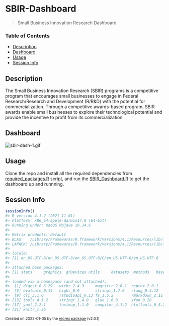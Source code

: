 # SBIR-Dashboard
> Small Business Innovation Research Dashboard


### Table of Contents

- [Description](#description)
- [Dashboard](#dashboard)
- [Usage](#usage)
- [Session Info](#session-info)


## Description

The Small Business Innovation Research (SBIR) programs is a competitive program that encourages small businesses to engage in Federal Research/Research and Development (R/R&D) with the potential for commercialization. Through a competitive awards-based program, SBIR awards enable small businesses to explore their technological potential and provide the incentive to profit from its commercialization.

## Dashboard

![sbir-dash-1.gif](sbir-dash-1.gif)

## Usage

Clone the repo and install all the required dependencies from [required_packages.R](00_scripts/required_packages.R) script, and run the [SBIR_Dashboard.R](SBIR_Dashboard.R) to get the dashboard up and runnning. 


## Session Info

``` r
sessionInfo()
#> R version 4.1.2 (2021-11-01)
#> Platform: x86_64-apple-darwin17.0 (64-bit)
#> Running under: macOS Mojave 10.14.6
#> 
#> Matrix products: default
#> BLAS:   /Library/Frameworks/R.framework/Versions/4.1/Resources/lib/libRblas.0.dylib
#> LAPACK: /Library/Frameworks/R.framework/Versions/4.1/Resources/lib/libRlapack.dylib
#> 
#> locale:
#> [1] en_US.UTF-8/en_US.UTF-8/en_US.UTF-8/C/en_US.UTF-8/en_US.UTF-8
#> 
#> attached base packages:
#> [1] stats     graphics  grDevices utils     datasets  methods   base     
#> 
#> loaded via a namespace (and not attached):
#>  [1] digest_0.6.29   withr_2.4.3     magrittr_2.0.1  reprex_2.0.1   
#>  [5] evaluate_0.14   highr_0.9       stringi_1.7.6   rlang_0.4.12   
#>  [9] cli_3.1.0       rstudioapi_0.13 fs_1.5.2        rmarkdown_2.11 
#> [13] tools_4.1.2     stringr_1.4.0   glue_1.6.0      xfun_0.28      
#> [17] yaml_2.2.1      fastmap_1.1.0   compiler_4.1.2  htmltools_0.5.2
#> [21] knitr_1.36
```

<sup>Created on 2022-01-05 by the [reprex package](https://reprex.tidyverse.org) (v2.0.1)</sup>
